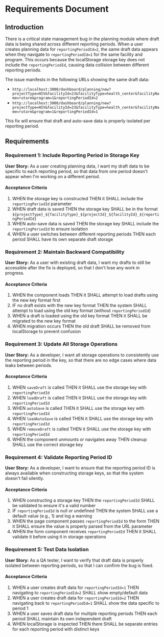 # Requirements Document

## Introduction

There is a critical state management bug in the planning module where draft data is being shared across different reporting periods. When a user creates planning data for `reportingPeriodId=2`, the same draft data appears when they navigate to `reportingPeriodId=1` for the same facility and program. This occurs because the localStorage storage key does not include the `reportingPeriodId`, causing data collision between different reporting periods.

The issue manifests in the following URLs showing the same draft data:
- `http://localhost:3000/dashboard/planning/new?projectType=HIV&facilityId=23&facilityType=health_center&facilityName=rutare&program=1&reportingPeriodId=2`
- `http://localhost:3000/dashboard/planning/new?projectType=HIV&facilityId=23&facilityType=health_center&facilityName=rutare&program=1&reportingPeriodId=1`

This fix will ensure that draft and auto-save data is properly isolated per reporting period.

## Requirements

### Requirement 1: Include Reporting Period in Storage Key

**User Story:** As a user creating planning data, I want my draft data to be specific to each reporting period, so that data from one period doesn't appear when I'm working on a different period.

#### Acceptance Criteria

1. WHEN the storage key is constructed THEN it SHALL include the `reportingPeriodId` parameter
2. WHEN draft data is saved THEN the storage key SHALL be in the format `${projectType}_${facilityType}_${projectId}_${facilityId}_${reportingPeriodId}`
3. WHEN auto-save data is saved THEN the storage key SHALL include the `reportingPeriodId` to ensure isolation
4. WHEN a user switches between different reporting periods THEN each period SHALL have its own separate draft storage

### Requirement 2: Maintain Backward Compatibility

**User Story:** As a user with existing draft data, I want my drafts to still be accessible after the fix is deployed, so that I don't lose any work in progress.

#### Acceptance Criteria

1. WHEN the component loads THEN it SHALL attempt to load drafts using the new key format first
2. IF no draft exists with the new key format THEN the system SHALL attempt to load using the old key format (without `reportingPeriodId`)
3. WHEN a draft is loaded using the old key format THEN it SHALL be migrated to the new key format
4. WHEN migration occurs THEN the old draft SHALL be removed from localStorage to prevent confusion

### Requirement 3: Update All Storage Operations

**User Story:** As a developer, I want all storage operations to consistently use the reporting period in the key, so that there are no edge cases where data leaks between periods.

#### Acceptance Criteria

1. WHEN `saveDraft` is called THEN it SHALL use the storage key with `reportingPeriodId`
2. WHEN `loadDraft` is called THEN it SHALL use the storage key with `reportingPeriodId`
3. WHEN `autoSave` is called THEN it SHALL use the storage key with `reportingPeriodId`
4. WHEN `loadAutoSave` is called THEN it SHALL use the storage key with `reportingPeriodId`
5. WHEN `removeDraft` is called THEN it SHALL use the storage key with `reportingPeriodId`
6. WHEN the component unmounts or navigates away THEN cleanup SHALL use the correct storage key

### Requirement 4: Validate Reporting Period ID

**User Story:** As a developer, I want to ensure that the reporting period ID is always available when constructing storage keys, so that the system doesn't fail silently.

#### Acceptance Criteria

1. WHEN constructing a storage key THEN the `reportingPeriodId` SHALL be validated to ensure it's a valid number
2. IF `reportingPeriodId` is null or undefined THEN the system SHALL use a default value (e.g., 1) and log a warning
3. WHEN the page component passes `reportingPeriodId` to the form THEN it SHALL ensure the value is properly parsed from the URL parameter
4. WHEN the form component receives `reportingPeriodId` THEN it SHALL validate it before using it in storage operations

### Requirement 5: Test Data Isolation

**User Story:** As a QA tester, I want to verify that draft data is properly isolated between reporting periods, so that I can confirm the bug is fixed.

#### Acceptance Criteria

1. WHEN a user creates draft data for `reportingPeriodId=1` THEN navigating to `reportingPeriodId=2` SHALL show empty/default data
2. WHEN a user creates draft data for `reportingPeriodId=2` THEN navigating back to `reportingPeriodId=1` SHALL show the data specific to period 1
3. WHEN a user saves draft data for multiple reporting periods THEN each period SHALL maintain its own independent draft
4. WHEN localStorage is inspected THEN there SHALL be separate entries for each reporting period with distinct keys
